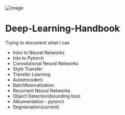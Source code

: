 
![image](https://user-images.githubusercontent.com/52796258/134777018-02326da1-be49-4382-b534-9801124fe177.png)

# Deep-Learning-Handbook
Trying to document what I can

* Intro to Neural Networks
* Into to Pytorch
* Convolutional Neural Networks
* Style Transfer
* Transfer Learning
* Autoencoders
* BatchNomralization
* Recurrent Neural Networks
* Object Detection(bounding box)
* Albumentation - pytorch
* Segmenation(current)
